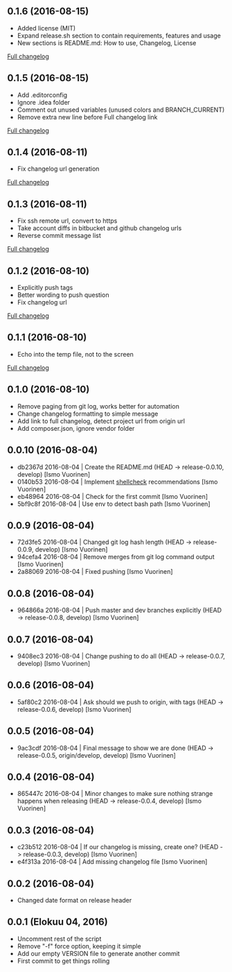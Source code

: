 ## 0.1.6 (2016-08-15)
  - Added license (MIT)
  - Expand release.sh section to contain requirements, features and usage
  - New sections is README.md: How to use, Changelog, License

[Full changelog](https://github.com/superhelio/tools/compare/0.1.5...0.1.6)


## 0.1.5 (2016-08-15)
  - Add .editorconfig
  - Ignore .idea folder
  - Comment out unused variables (unused colors and BRANCH_CURRENT)
  - Remove extra new line before Full changelog link

[Full changelog](https://github.com/superhelio/tools/compare/0.1.4...0.1.5)


## 0.1.4 (2016-08-11)
  - Fix changelog url generation

[Full changelog](https://github.com/superhelio/tools/compare/0.1.3...0.1.4)


## 0.1.3 (2016-08-11)
  - Fix ssh remote url, convert to https
  - Take account diffs in bitbucket and github changelog urls
  - Reverse commit message list

[Full changelog](https://github.com/superhelio/tools/compare/0.1.2...0.1.3)


## 0.1.2 (2016-08-10)
  - Explicitly push tags
  - Better wording to push question
  - Fix changelog url

[Full changelog](https://github.com/superhelio/tools/compare/0.1.1...0.1.2)


## 0.1.1 (2016-08-10)
  - Echo into the temp file, not to the screen

[Full changelog](https://github.com/superhelio/tools/compare/0.1.0...0.1.1)


## 0.1.0 (2016-08-10)
  - Remove paging from git log, works better for automation
  - Change changelog formatting to simple message
  - Add link to full changelog, detect project url from origin url
  - Add composer.json, ignore vendor folder


## 0.0.10 (2016-08-04)
  - db2367d 2016-08-04 | Create the README.md (HEAD -> release-0.0.10, develop) [Ismo Vuorinen]
  - 0140b53 2016-08-04 | Implement [shellcheck](https://www.shellcheck.net/) recommendations [Ismo Vuorinen]
  - eb48964 2016-08-04 | Check for the first commit [Ismo Vuorinen]
  - 5bf9c8f 2016-08-04 | Use env to detect bash path [Ismo Vuorinen]

## 0.0.9 (2016-08-04)
  - 72d3fe5 2016-08-04 | Changed git log hash length (HEAD -> release-0.0.9, develop) [Ismo Vuorinen]
  - 94cefa4 2016-08-04 | Remove merges from git log command output [Ismo Vuorinen]
  - 2a88069 2016-08-04 | Fixed pushing [Ismo Vuorinen]

## 0.0.8 (2016-08-04)
  - 964866a 2016-08-04 | Push master and dev branches explicitly (HEAD -> release-0.0.8, develop) [Ismo Vuorinen]

## 0.0.7 (2016-08-04)
  - 9408ec3 2016-08-04 | Change pushing to do all (HEAD -> release-0.0.7, develop) [Ismo Vuorinen]

## 0.0.6 (2016-08-04)
  - 5af80c2 2016-08-04 | Ask should we push to origin, with tags (HEAD -> release-0.0.6, develop) [Ismo Vuorinen]

## 0.0.5 (2016-08-04)
  - 9ac3cdf 2016-08-04 | Final message to show we are done (HEAD -> release-0.0.5, origin/develop, develop) [Ismo Vuorinen]

## 0.0.4 (2016-08-04)
  - 865447c 2016-08-04 | Minor changes to make sure nothing strange happens when releasing (HEAD -> release-0.0.4, develop) [Ismo Vuorinen]

## 0.0.3 (2016-08-04)
  - c23b512 2016-08-04 | If our changelog is missing, create one? (HEAD -> release-0.0.3, develop) [Ismo Vuorinen]
  - e4f313a 2016-08-04 | Add missing changelog file [Ismo Vuorinen]

## 0.0.2 (2016-08-04)
  - Changed date format on release header

## 0.0.1 (Elokuu 04, 2016)
  - Uncomment rest of the script
  - Remove "-f" force option, keeping it simple
  - Add our empty VERSION file to generate another commit
  - First commit to get things rolling
